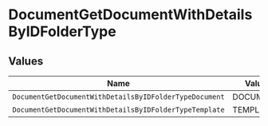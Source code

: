 # DocumentGetDocumentWithDetailsByIDFolderType


## Values

| Name                                                   | Value                                                  |
| ------------------------------------------------------ | ------------------------------------------------------ |
| `DocumentGetDocumentWithDetailsByIDFolderTypeDocument` | DOCUMENT                                               |
| `DocumentGetDocumentWithDetailsByIDFolderTypeTemplate` | TEMPLATE                                               |